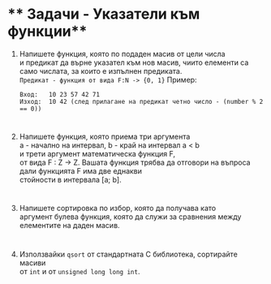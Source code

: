 # ** Задачи - Указатели към функции**

1. Напишете функция, която по подаден масив от цели числа<br>
и предикат да върне указател към нов масив, чиито елементи са<br>
само числата, за които е изпълнен предиката.<br>
`Предикат - функция от вида F:N -> {0, 1}`
    Пример:
    ```
    Вход:   10 23 57 42 71
    Изход:  10 42 (след прилагане на предикат четно число - (number % 2 == 0))
    ```
#
2. Напишете функция, която приема три аргумента<br>
a - начално на интервал, b - край на интервал a < b<br>
и трети аргумент математическа функция F,<br>
от вида F : Z -> Z. Вашата функция трябва да отговори на
въпроса дали функцията F има две еднакви<br>
стойности в интервала [a; b].<br>
#
3. Напишете сортировка по избор, която да получава като<br>
аргумент булева функция, която да служи за сравнения между<br>
елементите на даден масив.<br>
#
4. Използвайки `qsort` от стандартната C библиотека, сортирайте масиви<br>
от `int` и от `unsigned long long int`.<br>
#
